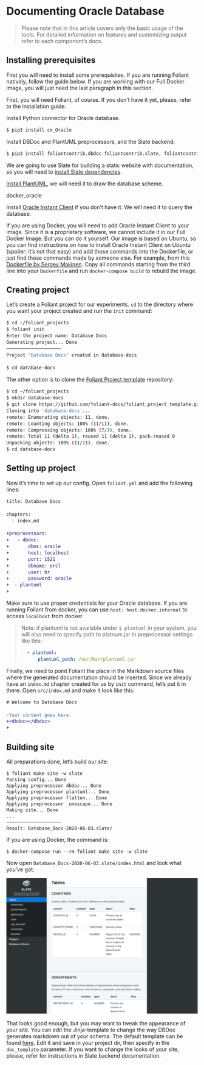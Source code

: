 # Documenting Oracle Database

> Please note that in this article covers only the basic usage of the tools. For detailed information on features and customizing output refer to each component’s docs.


## Installing prerequisites

First you will need to install some prerequisites. If you are running Foliant natively, follow the guide below. If you are working with our <link src="!path src/tutorials/docker.md" title="Using different Foliant Docker images">Full Docker image</link>, you will just need the <link anchor="docker_oracle">last paragraph</link> in this section.

First, you will need Foliant, of course. If you don’t have it yet, please, refer to the <link src="../../installation.md" title="Installation">installation guide</link>.

Install Python connector for Oracle database.

```bash
$ pip3 install cx_Oracle
```

Install DBDoc and PlantUML preprocessors, and the Slate backend:

```bash
$ pip3 install foliantcontrib.dbdoc foliantcontrib.slate, foliantcontrib.plantuml
```

We are going to use <link src="../../backends/slate.md" title="Slate">Slate</link> for building a static website with documentation, so you will need to [install Slate dependencies](https://github.com/slatedocs/slate/wiki/Using-Slate-Natively).

[Install PlantUML](https://plantuml.com/ru/starting), we will need it to draw the database scheme.

<anchor>docker_oracle</anchor>

Install [Oracle Instant Client](https://www.oracle.com/database/technologies/instant-client.html) if you don’t have it. We will need it to query the database.

If you are using Docker, you will need to add Oracle Instant Client to your image. Since it is a proprietary software, we cannot include it in our Full Docker Image. But you can do it yourself. Our image is based on Ubuntu, so you can find instructions on how to install Oracle Instant Client on Ubuntu (spoiler: it’s not that easy) and add those commands into the Dockerfile, or just find those commands made by someone else. For example, from this [Dockerfile by Sergey Makinen](https://github.com/sergeymakinen/docker-oracle-instant-client/blob/master/12.2/Dockerfile). Copy all commands starting from the third line into your `Dockerfile` and run `docker-compose build` to rebuild the image.

## Creating project

Let’s create a Foliant project for our experiments. `cd` to the directory where you want your project created and run the `init` command:

```bash
$ cd ~/foliant_projects
$ foliant init
Enter the project name: Database Docs
Generating project... Done
────────────────────
Project "Database Docs" created in database-docs

$ cd database-docs
```

The other option is to clone the [Foliant Project template](https://github.com/foliant-docs/foliant_project_template/) repository:

```bash
$ cd ~/foliant_projects
$ mkdir database-docs
$ git clone https://github.com/foliant-docs/foliant_project_template.git database-docs
Cloning into 'database-docs'...
remote: Enumerating objects: 11, done.
remote: Counting objects: 100% (11/11), done.
remote: Compressing objects: 100% (7/7), done.
remote: Total 11 (delta 1), reused 11 (delta 1), pack-reused 0
Unpacking objects: 100% (11/11), done.
$ cd database-docs
```

## Setting up project

Now it’s time to set up our config. Open `foliant.yml` and add the following lines:

```diff
title: Database Docs

chapters:
  - index.md

+preprocessors:
+   - dbdoc:
+       dbms: oracle
+       host: localhost
+       port: 1521
+       dbname: orcl
+       user: hr
+       password: oracle
+  - plantuml
+
```

Make sure to use proper credentials for your Oracle database. If you are running Foliant from docker, you can use `host: host.docker.internal` to access `localhost` from docker.

> Note: if plantuml is not available under `$ plantuml` in your system, you will also need to specify path to platnum.jar in preprocessor settings like this:
>
> ```yaml
>   - plantuml:
>       plantuml_path: /usr/bin/plantuml.jar
> ```

Finally, we need to point Foliant the place in the Markdown source files where the generated documentation should be inserted. Since we already have an `index.md` chapter created for us by `init` command, let’s put it in there. Open `src/index.md` and make it look like this:

```diff
# Welcome to Database Docs

-Your content goes here.
+<dbdoc></dbdoc>
+
```

## Building site

All preparations done, let’s build our site:

```
$ foliant make site -w slate
Parsing config... Done
Applying preprocessor dbdoc... Done
Applying preprocessor plantuml... Done
Applying preprocessor flatten... Done
Applying preprocessor _unescape... Done
Making site... Done
...
────────────────────
Result: Database_Docs-2020-06-03.slate/
```

If you are using Docker, the command is:

```
$ docker-compose run --rm foliant make site -w slate
```

Now open `Database_Docs-2020-06-03.slate/index.html` and look what you’ve got:

![](img/oracle.png)

That looks good enough, but you may want to tweak the appearance of your site. You can edit the Jinja-template to change the way DBDoc generates markdown out of your schema. The default template can be found [here](https://github.com/foliant-docs/foliantcontrib.dbdoc/blob/master/foliant/preprocessors/dbdoc/oracle/templates/doc.j2). Edit it and save in your project dir, then specify in the `doc_template` parameter. If you want to change the looks of your site, please, refer for instructions in <link src="../../backends/slate.md" title="Slate">Slate</link> backend documentation.
